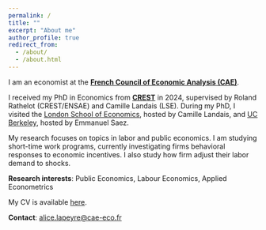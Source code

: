```yaml
---
permalink: /
title: ""
excerpt: "About me"
author_profile: true
redirect_from: 
  - /about/
  - /about.html
---
```


I am an economist at the **[French Council of Economic Analysis (CAE)](https://www.cae-eco.fr/en/)**. 

I received my PhD in Economics from **[CREST](https://crest.science)** in 2024, supervised by Roland Rathelot (CREST/ENSAE) and Camille Landais (LSE). During my PhD, I visited the [London School of Economics](https://www.lse.ac.uk), hosted by Camille Landais, and [UC Berkeley](https://www.econ.berkeley.edu), hosted by Emmanuel Saez.

My research focuses on topics in labor and public economics. I am studying short-time work programs, currently investigating firms behavioral responses to economic incentives. I also study how firm adjust their labor demand to shocks. 

**Research interests**: Public Economics, Labour Economics, Applied Econometrics

 My CV is available [here](https://github.com/alicelapeyre/alicelapeyre.github.io/raw/master/files/ALapeyre_CV.pdf).

**Contact**: [alice.lapeyre@cae-eco.fr](mailto:alice.lapeyre@cae-eco.fr) 
<!--- and find my .--->

<!--- Happy to have passed through the University of York, University of Oxford, and University of California, Berkeley on the way.--->

<!--- My research aims to better understand the gig economy by using insights from applied microeconomics. More broadly, I am interested in how technology shapes labor markets. I also study some topics in household and public finance--->

<!--- I will join the Platform Lab at Harvard’s D^3 Institute in fall 2023 as a postdoctoral fellow, before joining the University of Virginia’s economics department in summer 2024 as an assistant professor. In the meantime, I am excited to intern at Uber as an applied scientist.--->


<!--- Research fields: public and labor economics --->

<!--- References: 
- [Camille Landais](https://econ.lse.ac.uk/staff/clandais/cgi-bin/index.php) (LSE)
- [Roland Rathelot](http://rolandrathelot.com) (CREST/ENSAE) --->
